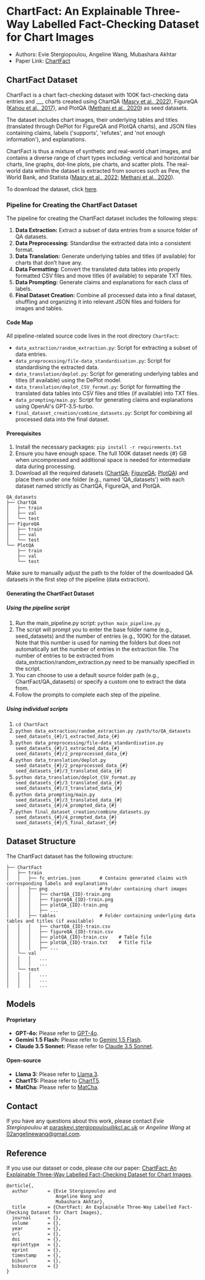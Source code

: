 # ChartFact: An Explainable Three-Way Labelled Fact-Checking Dataset for Chart Images
- Authors: Evie Stergiopoulou, Angeline Wang, Mubashara Akhtar
- Paper Link: [ChartFact]()

## ChartFact Dataset
ChartFact is a chart fact-checking dataset with 100K fact-checking data entries and ___ charts created using ChartQA ([Masry et al., 2022](https://arxiv.org/pdf/2203.10244)), FigureQA ([Kahou et al., 2017](https://arxiv.org/pdf/1710.07300)), and PlotQA ([Methani et al., 2020](https://arxiv.org/pdf/1909.00997)) as seed datasets. 

The dataset includes chart images, their underlying tables and titles (translated through DePlot for FigureQA and PlotQA charts), and JSON files containing claims, labels ('supports', 'refutes', and 'not enough information'), and explanations.

ChartFact is thus a mixture of synthetic and real-world chart images, and contains a diverse range of chart types including: vertical and horizontal bar charts, line graphs, dot-line plots, pie charts, and scatter plots. The real-world data within the dataset is extracted from sources such as Pew, the World Bank, and Statista ([Masry et al., 2022](https://arxiv.org/pdf/2203.10244); [Methani et al., 2020](https://arxiv.org/pdf/1909.00997)).

To download the dataset, click [here](https://github.com/eviestergio/ChartFC).

### Pipeline for Creating the ChartFact Dataset

The pipeline for creating the ChartFact dataset includes the following steps: 
1. **Data Extraction:** Extract a subset of data entries from a source folder of QA datasets. 
2. **Data Preprocessing:** Standardise the extracted data into a consistent format. 
3. **Data Translation:** Generate underlying tables and titles (if available) for charts that don’t have any. 
4. **Data Formatting:** Convert the translated data tables into properly formatted CSV files and move titles (if available) to separate TXT files. 
5. **Data Prompting:** Generate claims and explanations for each class of labels.
6. **Final Dataset Creation:** Combine all processed data into a final dataset, shuffling and organizing it into relevant JSON files and folders for images and tables. 

#### Code Map 

All pipeline-related source code lives in the root directory `ChartFact`: 
- `data_extraction/random_extraction.py`: Script for extracting a subset of data entries. 
- `data_preprocessing/file-data_standardisation.py`: Script for standardising the extracted data. 
- `data_translation/deplot.py`: Script for generating underlying tables and titles (if available) using the DePlot model. 
- `data_translation/deplot_CSV_format.py`: Script for formatting the translated data tables into CSV files and titles (if available) into TXT files. 
- `data_prompting/main.py`: Script for generating claims and explanations using OpenAI's GPT-3.5-turbo.
- `final_dataset_creation/combine_datasets.py`: Script for combining all processed data into the final dataset. 

####  Prerequisites 
1. Install the necessary packages: ``` pip install -r requirements.txt ```
2. Ensure you have enough space. The full 100K dataset needs {#} GB when uncompressed and additional space is needed for intermediate data during processing.
3. Download all the required datasets ([ChartQA](https://huggingface.co/datasets/ahmed-masry/ChartQA/blob/main/ChartQA%20Dataset.zip); [FigureQA](https://www.microsoft.com/en-hk/download/details.aspx?id=100635); [PlotQA](https://github.com/NiteshMethani/PlotQA/blob/master/PlotQA_Dataset.md)) and place them under one folder (e.g., named 'QA_datasets') with each dataset named strictly as ChartQA, FigureQA, and PlotQA.

```
QA_datasets
├── ChartQA
│   ├── train
│   ├── val
│   └── test
├── FigureQA
│   ├── train
│   ├── val
│   └── test
└── PlotQA
    ├── train
    ├── val
    └── test
```
Make sure to manually adjust the path to the folder of the downloaded QA datasets in the first step of the pipeline (data extraction).

#### Generating the ChartFact Dataset

##### Using the pipeline script
1. Run the main_pipeline.py script: ``` python main_pipeline.py ```
2. The script will prompt you to enter the base folder name (e.g., seed_datasets) and the number of entries (e.g., 100K) for the dataset. Note that this number is used for naming the folders but does not automatically set the number of entries in the extraction file. The number of entries to be extracted from data_extraction/random_extraction.py need to be manually specified in the script.
3. You can choose to use a default source folder path (e.g., ChartFact/QA_datasets) or specify a custom one to extract the data from. 
4. Follow the prompts to complete each step of the pipeline.

##### Using individual scripts
1. ```cd ChartFact```
2. ```python data_extraction/random_extraction.py /path/to/QA_datasets seed_datasets_{#}/1_extracted_data_{#}```
3. ```python data_preprocessing/file-data_standardisation.py seed_datasets_{#}/1_extracted_data_{#} seed_datasets_{#}/2_preprocessed_data_{#}```
4. ```python data_translation/deplot.py seed_datasets_{#}/2_preprocessed_data_{#} seed_datasets_{#}/3_translated_data_{#}```
5. ```python data_translation/deplot_CSV_format.py seed_datasets_{#}/3_translated_data_{#} seed_datasets_{#}/3_translated_data_{#}```
6. ```python data_prompting/main.py seed_datasets_{#}/3_translated_data_{#} seed_datasets_{#}/4_prompted_data_{#} ```
7. ```python final_dataset_creation/combine_datasets.py seed_datasets_{#}/4_prompted_data_{#}  seed_datasets_{#}/5_final_dataset_{#}```


## Dataset Structure
The ChartFact dataset has the following structure:
```
├── ChartFact                   
│   ├── train   
│   │   ├── fc_entries.json       # Contains generated claims with corresponding labels and explanations
│   │   ├── png                   # Folder containing chart images 
│   │   │   ├── chartQA_{ID}-train.png
│   │   │   ├── figureQA_{ID}-train.png
│   │   │   ├── plotQA_{ID}-train.png
│   │   │   ├── ...
│   │   ├── tables                # Folder containing underlying data tables and titles (if available)
│   │   │   ├── chartQA_{ID}-train.csv
│   │   │   ├── figureQA_{ID}-train.csv
│   │   │   ├── plotQA_{ID}-train.csv    # Table file
│   │   │   ├── plotQA_{ID}-train.txt    # Title file 
│   │   │   ├── ...
│   └── val  
│   │   │   ...
│   │   │   ...
│   └── test  
│   │   │   ...
│   │   │   ...
│   │   |   ...
```

## Models

#### Proprietary
- **GPT-4o:** Please refer to [GPT-4o]().
- **Gemini 1.5 Flash:** Please refer to [Gemini 1.5 Flash]().
- **Claude 3.5 Sonnet:** Please refer to [Claude 3.5 Sonnet]().

#### Open-source
- **Llama 3:** Please refer to [Llama 3]().
- **ChartT5:** Please refer to [ChartT5]().
- **MatCha:** Please refer to [MatCha]().

## Contact 
If you have any questions about this work, please contact *Evie Stergiopoulou* at [paraskevi.stergiopoulou@kcl.ac.uk](mailto:paraskevi.stergiopoulou@kcl.ac.uk) or *Angeline Wang* at [02angelinewang@gmail.com](mailto:02angelinewang@gmail.com).

## Reference 
If you use our dataset or code, please cite our paper: [ChartFact: An Explainable Three-Way Labelled Fact-Checking Dataset for Chart Images](). 
```
@article{,
  author       = {Evie Stergiopoulou and
                  Angeline Wang and
                  Mubashara Akhtar},
  title        = {ChartFact: An Explainable Three-Way Labelled Fact-Checking Dataset for Chart Images},
  journal      = {},
  volume       = {},
  year         = {},
  url          = {},
  doi          = {},
  eprinttype   = {},
  eprint       = {},
  timestamp    = {},
  biburl       = {},
  bibsource    = {}
}
```